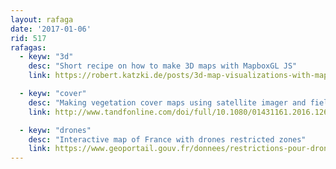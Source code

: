 ```yaml
---
layout: rafaga
date: '2017-01-06'
rid: 517
rafagas:
  - keyw: "3d"
    desc: "Short recipe on how to make 3D maps with MapboxGL JS"
    link: https://robert.katzki.de/posts/3d-map-visualizations-with-mapbox-gl-js

  - keyw: "cover"
    desc: "Making vegetation cover maps using satellite imager and field data"
    link: http://www.tandfonline.com/doi/full/10.1080/01431161.2016.1266112

  - keyw: "drones"
    desc: "Interactive map of France with drones restricted zones"
    link: https://www.geoportail.gouv.fr/donnees/restrictions-pour-drones-de-loisir
---
```

